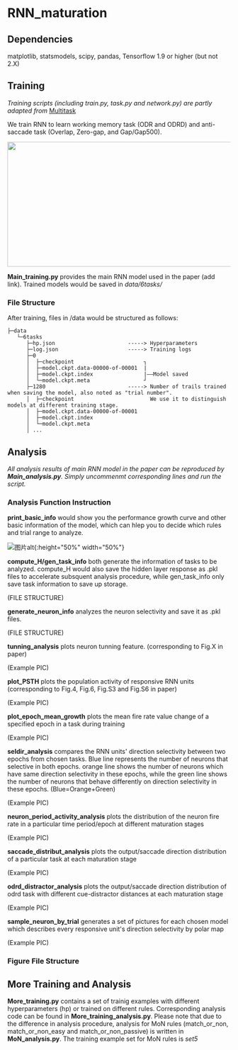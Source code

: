 # RNN_maturation

## Dependencies

matplotlib, statsmodels, scipy, pandas, Tensorflow 1.9 or higher (but not 2.X)

## Training

*Training scripts (including train.py, task.py and network.py) are partly adapted from* <a href="https://github.com/gyyang/multitask">Multitask</a> 

We train RNN to learn working memory task (ODR and ODRD) and anti-saccade task (Overlap, Zero-gap, and Gap/Gap500).

<p align="center">
	<img src="https://github.com/xinzhoucs/RNN_BrainMaturation/blob/master/example/Tasks.jpg"  width="783" height="282">
</p>

**Main_training.py** provides the main RNN model used in the paper (add link). Trained models would be saved in *data/6tasks/*

### File Structure

After training, files in /data would be structured as follows:
```
├─data
   └─6tasks
      ├─hp.json                       -----> Hyperparameters              
      ├─log.json                      -----> Training logs
      ├─0
      │  ├─checkpoint                      ┐
      │  ├─model.ckpt.data-00000-of-00001  |
      │  ├─model.ckpt.index                |——Model saved
      │  └─model.ckpt.meta                 ┘
      ├─1280                          -----> Number of trails trained when saving the model, also noted as "trial number".
      │  ├─checkpoint                        We use it to distinguish models at different training stage.
      │  ├─model.ckpt.data-00000-of-00001
      │  ├─model.ckpt.index
      │  └─model.ckpt.meta
      │ ...
```
## Analysis
*All analysis results of main RNN model in the paper can be reproduced by **Main_analysis.py**. Simply uncommenmt corresponding lines and run the script.*

### Analysis Function Instruction
**print_basic_info** would show you the performance growth curve and other basic information of the model, which can hlep you to decide which rules and trial range to analyze.

![图片alt](https://github.com/maiziezhoulab/RNN_PFCmaturation/blob/master/example_pic/growth_of_performance.png){:height="50%" width="50%"}

**compute_H/gen_task_info** both generate the information of tasks to be analyzed. compute_H would also save the hidden layer response as .pkl files to accelerate subsquent analysis procedure, while gen_task_info only save task information to save up storage. 

(FILE STRUCTURE)

**generate_neuron_info** analyzes the neuron selectivity and save it as .pkl files.

(FILE STRUCTURE)

**tunning_analysis**  plots neuron tunning feature. (corresponding to Fig.X in paper)

(Example PIC)

**plot_PSTH** plots the population activity of responsive RNN units (corresponding to Fig.4, Fig.6, Fig.S3 and Fig.S6 in paper)

(Example PIC)

**plot_epoch_mean_growth** plots the mean fire rate value change of a specified epoch in a task during training 

(Example PIC)

**seldir_analysis** compares the RNN units' direction selectivity between two epochs from chosen tasks. Blue line represents the number of neurons that selective in both epochs. orange line shows the number of neurons which have same direction selectivity in these epochs, while the green line shows the number of neurons that behave differently on direction selectivity in these epochs. (Blue=Orange+Green)

(Example PIC)

**neuron_period_activity_analysis** plots the distribution of the neuron fire rate in a particular time period/epoch at different maturation stages

(Example PIC)

**saccade_distribut_analysis** plots the output/saccade direction distribution of a particular task at each maturation stage

(Example PIC)

**odrd_distractor_analysis** plots the output/saccade direction distribution of odrd task with different cue-distractor distances at each maturation stage

(Example PIC)

**sample_neuron_by_trial** generates a set of pictures for each chosen model which describes every responsive unit's direction selectivity by polar map

(Example PIC)

### Figure File Structure

## More Training and Analysis

**More_training.py** contains a set of trainig examples with different hyperparameters (hp) or trained on different rules. Corresponding analysis code can be found in **More_training_analysis.py**. Please note that due to the difference in analysis procedure, analysis for MoN rules (match_or_non, match_or_non_easy and match_or_non_passive) is written in **MoN_analysis.py**. The training example set for MoN rules is *set5*
